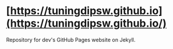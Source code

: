 # [https://tuningdipsw.github.io](https://tuningdipsw.github.io/)

Repository for dev's GitHub Pages website on Jekyll.
